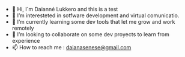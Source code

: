 - 👋  Hi, I´m Daianné Lukkero and this is a test
- 👀 I’m interesteted in sotfware development and virtual comunicatio.
- 🌱 I’m currently learning  some dev tools that let me grow and work remotely
- 💞️ I’m looking to collaborate on some dev proyects to learn from experience
- 📫 How to reach me : daianasenese@gmail.com

<!---
misslukkero/misslukkero is a ✨ special ✨ repository because its `README.md` (this file) appears on your GitHub profile.
You can click the Preview link to take a look at your changes.
--->
